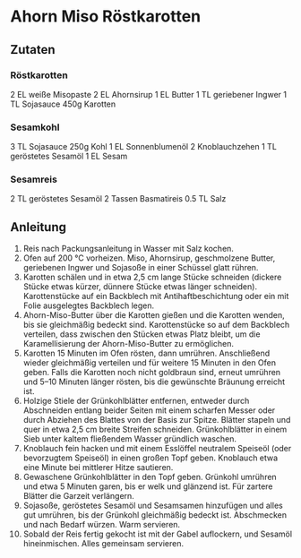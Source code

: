 # Ahorn Miso Röstkarotten
## Zutaten
### Röstkarotten
2 EL weiße Misopaste
2 EL Ahornsirup
1 EL Butter
1 TL geriebener Ingwer
1 TL Sojasauce
450g Karotten

### Sesamkohl
3 TL Sojasauce
250g Kohl
1 EL Sonnenblumenöl
2 Knoblauchzehen
1 TL geröstetes Sesamöl
1 EL Sesam

### Sesamreis
2 TL geröstetes Sesamöl
2 Tassen Basmatireis
0.5 TL Salz

## Anleitung
1. Reis nach Packungsanleitung in Wasser mit Salz kochen.
2. Ofen auf 200 °C vorheizen. Miso, Ahornsirup, geschmolzene Butter, geriebenen Ingwer und Sojasoße in einer Schüssel glatt rühren.
3. Karotten schälen und in etwa 2,5 cm lange Stücke schneiden (dickere Stücke etwas kürzer, dünnere Stücke etwas länger schneiden). Karottenstücke auf ein Backblech mit Antihaftbeschichtung oder ein mit Folie ausgelegtes Backblech legen.
4. Ahorn-Miso-Butter über die Karotten gießen und die Karotten wenden, bis sie gleichmäßig bedeckt sind. Karottenstücke so auf dem Backblech verteilen, dass zwischen den Stücken etwas Platz bleibt, um die Karamellisierung der Ahorn-Miso-Butter zu ermöglichen.
5. Karotten 15 Minuten im Ofen rösten, dann umrühren. Anschließend wieder gleichmäßig verteilen und für weitere 15 Minuten in den Ofen geben. Falls die Karotten noch nicht goldbraun sind, erneut umrühren und 5–10 Minuten länger rösten, bis die gewünschte Bräunung erreicht ist.
6. Holzige Stiele der Grünkohlblätter entfernen, entweder durch Abschneiden entlang beider Seiten mit einem scharfen Messer oder durch Abziehen des Blattes von der Basis zur Spitze. Blätter stapeln und quer in etwa 2,5 cm breite Streifen schneiden. Grünkohlblätter in einem Sieb unter kaltem fließendem Wasser gründlich waschen.
7. Knoblauch fein hacken und mit einem Esslöffel neutralem Speiseöl (oder bevorzugtem Speiseöl) in einen großen Topf geben. Knoblauch etwa eine Minute bei mittlerer Hitze sautieren.
8. Gewaschene Grünkohlblätter in den Topf geben. Grünkohl umrühren und etwa 5 Minuten garen, bis er welk und glänzend ist. Für zartere Blätter die Garzeit verlängern.
9. Sojasoße, geröstetes Sesamöl und Sesamsamen hinzufügen und alles gut umrühren, bis der Grünkohl gleichmäßig bedeckt ist. Abschmecken und nach Bedarf würzen. Warm servieren.
10. Sobald der Reis fertig gekocht ist mit der Gabel auflockern, und Sesamöl hineinmischen. Alles gemeinsam servieren.
